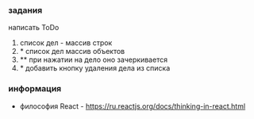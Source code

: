 ### задания

написать ToDo

1. список дел - массив строк
2. \* список дел массив объектов
3. \*\* при нажатии на дело оно зачеркивается
4. \* добавить кнопку удаления дела из списка

### информация

- философия React - https://ru.reactjs.org/docs/thinking-in-react.html
